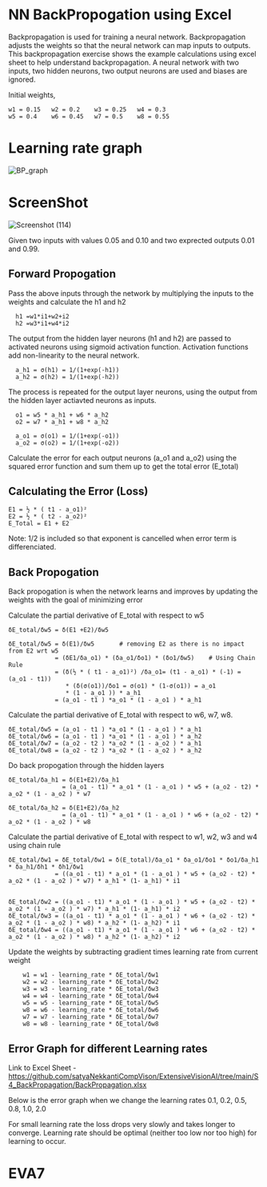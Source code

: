 # NN BackPropogation using Excel

Backpropagation is used for training a neural network. Backpropagation adjusts the weights so that the neural network can map inputs to outputs. This backpropagation exercise shows the example calculations using excel sheet to help understand backpropagation. A neural network with two inputs, two hidden neurons, two output neurons are used and biases are ignored.

Initial weights,

    w1 = 0.15	w2 = 0.2	w3 = 0.25	w4 = 0.3
    w5 = 0.4	w6 = 0.45	w7 = 0.5	w8 = 0.55
# Learning rate graph
![BP_graph](https://user-images.githubusercontent.com/90888045/137781125-52ec7a1d-af91-4d49-ae04-c09540d3852d.png)

# ScreenShot
![Screenshot (114)](https://user-images.githubusercontent.com/90888045/137781193-56e23f76-d0fe-497c-8bbc-f899b30dcb99.png)

Given two inputs with values 0.05 and 0.10 and two exprected outputs 0.01 and 0.99.

## Forward Propogation

Pass the above inputs through the network by multiplying the inputs to the weights and calculate the h1 and h2
    
      h1 =w1*i1+w2+i2
      h2 =w3*i1+w4*i2
      
The output from the hidden layer neurons (h1 and h2) are passed to activated neurons using sigmoid activation function. Activation functions add non-linearity to the neural network.

      a_h1 = σ(h1) = 1/(1+exp(-h1))
      a_h2 = σ(h2) = 1/(1+exp(-h2))

The process is repeated for the output layer neurons, using the output from the hidden layer actiavted neurons as inputs.

      o1 = w5 * a_h1 + w6 * a_h2
      o2 = w7 * a_h1 + w8 * a_h2
      
      a_o1 = σ(o1) = 1/(1+exp(-o1))
      a_o2 = σ(o2) = 1/(1+exp(-o2))
      
Calculate the error for each output neurons (a_o1 and a_o2) using the squared error function and sum them up to get the total error (E_total)

## Calculating the Error (Loss)
      
    E1 = ½ * ( t1 - a_o1)²
    E2 = ½ * ( t2 - a_o2)²
    E_Total = E1 + E2

Note:  1/2 is included so that exponent is cancelled when error term is differenciated.

    
## Back Propogation

Back propogation is when the network learns and improves by updating the weights with the goal of minimizing error

Calculate the partial derivative of E_total with respect to w5 

    δE_total/δw5 = δ(E1 +E2)/δw5
    
    δE_total/δw5 = δ(E1)/δw5       # removing E2 as there is no impact from E2 wrt w5	
                 = (δE1/δa_o1) * (δa_o1/δo1) * (δo1/δw5)	# Using Chain Rule
                 = (δ(½ * ( t1 - a_o1)²) /δa_o1= (t1 - a_o1) * (-1) = (a_o1 - t1))
                    * (δ(σ(o1))/δo1 = σ(o1) * (1-σ(o1)) = a_o1                   
                    * (1 - a_o1 )) * a_h1                                       
                 = (a_o1 - t1 ) *a_o1 * (1 - a_o1 ) * a_h1


Calculate the partial derivative of E_total with respect to w6, w7, w8.

    δE_total/δw5 = (a_o1 - t1 ) *a_o1 * (1 - a_o1 ) * a_h1
    δE_total/δw6 = (a_o1 - t1 ) *a_o1 * (1 - a_o1 ) * a_h2
    δE_total/δw7 = (a_o2 - t2 ) *a_o2 * (1 - a_o2 ) * a_h1
    δE_total/δw8 = (a_o2 - t2 ) *a_o2 * (1 - a_o2 ) * a_h2


Do back propogation through the hidden layers

    δE_total/δa_h1 = δ(E1+E2)/δa_h1 
                   = (a_o1 - t1) * a_o1 * (1 - a_o1 ) * w5 + (a_o2 - t2) * a_o2 * (1 - a_o2 ) * w7
                   
    δE_total/δa_h2 = δ(E1+E2)/δa_h2 
                   = (a_o1 - t1) * a_o1 * (1 - a_o1 ) * w6 + (a_o2 - t2) * a_o2 * (1 - a_o2 ) * w8
                   
Calculate the partial derivative of E_total with respect to w1, w2, w3 and w4 using chain rule   

    δE_total/δw1 = δE_total/δw1 = δ(E_total)/δa_o1 * δa_o1/δo1 * δo1/δa_h1 * δa_h1/δh1 * δh1/δw1
                 = ((a_o1 - t1) * a_o1 * (1 - a_o1 ) * w5 + (a_o2 - t2) * a_o2 * (1 - a_o2 ) * w7) * a_h1 * (1- a_h1) * i1
                 
    
    δE_total/δw2 = ((a_o1 - t1) * a_o1 * (1 - a_o1 ) * w5 + (a_o2 - t2) * a_o2 * (1 - a_o2 ) * w7) * a_h1 * (1- a_h1) * i2
    δE_total/δw3 = ((a_o1 - t1) * a_o1 * (1 - a_o1 ) * w6 + (a_o2 - t2) * a_o2 * (1 - a_o2 ) * w8) * a_h2 * (1- a_h2) * i1
    δE_total/δw4 = ((a_o1 - t1) * a_o1 * (1 - a_o1 ) * w6 + (a_o2 - t2) * a_o2 * (1 - a_o2 ) * w8) * a_h2 * (1- a_h2) * i2


Update the weights by subtracting gradient times learning rate from current weight 

        w1 = w1 - learning_rate * δE_total/δw1
        w2 = w2 - learning_rate * δE_total/δw2
        w3 = w3 - learning_rate * δE_total/δw3
        w4 = w4 - learning_rate * δE_total/δw4
        w5 = w5 - learning_rate * δE_total/δw5
        w8 = w6 - learning_rate * δE_total/δw6
        w7 = w7 - learning_rate * δE_total/δw7
        w8 = w8 - learning_rate * δE_total/δw8


## Error Graph for different Learning rates

Link to Excel Sheet - https://github.com/satyaNekkantiCompVison/ExtensiveVisionAI/tree/main/S4_BackPropagation/BackPropagation.xlsx

Below is the error graph when we change the learning rates 0.1, 0.2, 0.5, 0.8, 1.0, 2.0


For small learning rate the loss drops very slowly and takes longer to converge.
Learning rate should be optimal (neither too low nor too high) for learning to occur.

# EVA7
